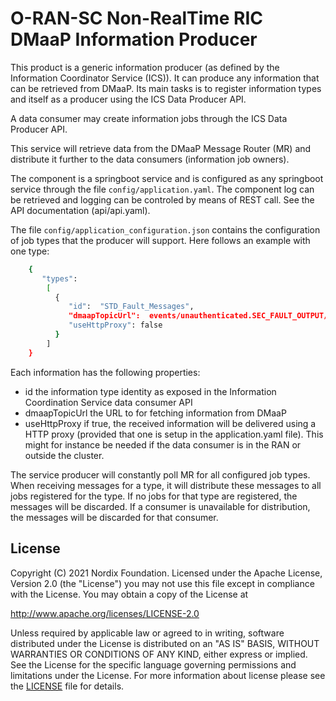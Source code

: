 # O-RAN-SC Non-RealTime RIC DMaaP Information Producer
This product is a generic information producer (as defined by the Information Coordinator Service (ICS)). It can produce any information that can be retrieved from DMaaP. Its main tasks is to register information types and itself as a producer using the ICS Data Producer API.

A data consumer may create information jobs through the ICS Data Producer API.

This service will retrieve data from the DMaaP Message Router (MR) and distribute it further to the data consumers (information job owners).

The component is a springboot service and is configured as any springboot service through the file `config/application.yaml`. The component log can be retrieved and logging can be controled by means of REST call. See the API documentation (api/api.yaml).

The file `config/application_configuration.json` contains the configuration of job types that the producer will support. Here follows an example with one type:

```sh
    {
       "types":
        [
          {
             "id":  "STD_Fault_Messages",
             "dmaapTopicUrl":  events/unauthenticated.SEC_FAULT_OUTPUT/dmaapmediatorproducer/STD_Fault_Messages",
             "useHttpProxy": false
          }
        ]
    }
```

Each information has the following properties:
 - id the information type identity as exposed in the Information Coordination Service data consumer API
 - dmaapTopicUrl the URL to for fetching information from  DMaaP
 - useHttpProxy if true, the received information will be delivered using a HTTP proxy (provided that one is setup in the application.yaml file). This might for instance be needed if the data consumer is in the RAN or outside the cluster.

The service producer will constantly poll MR for all configured job types. When receiving messages for a type, it will distribute these messages to all jobs registered for the type. If no jobs for that type are registered, the messages will be discarded. If a consumer is unavailable for distribution, the messages will be discarded for that consumer.

## License

Copyright (C) 2021 Nordix Foundation. Licensed under the Apache License, Version 2.0 (the "License") you may not use this file except in compliance with the License. You may obtain a copy of the License at

http://www.apache.org/licenses/LICENSE-2.0

Unless required by applicable law or agreed to in writing, software distributed under the License is distributed on an "AS IS" BASIS, WITHOUT WARRANTIES OR CONDITIONS OF ANY KIND, either express or implied. See the License for the specific language governing permissions and limitations under the License.
For more information about license please see the [LICENSE](LICENSE.txt) file for details.